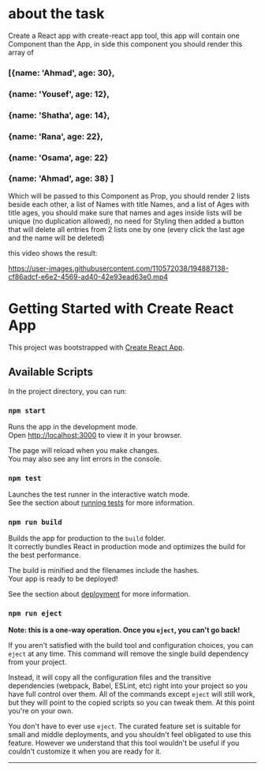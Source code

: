 # about the task
Create a React app with create-react app tool, this app will contain one Component than the App,
in side this component you should render this array of
  ###  [{name: 'Ahmad', age: 30},
  ###  {name: 'Yousef', age: 12},
 ###   {name: 'Shatha', age: 14},
###    {name: 'Rana', age: 22},
 ###   {name: 'Osama', age: 22}
###    {name: 'Ahmad', age: 38} ]
Which will be passed to this Component as Prop, you should render 2 lists beside each other, a list of Names with title Names, and a list of Ages with title ages,
you should make sure that names and ages inside lists will be unique (no duplication allowed),
no need for Styling
then added a button that will delete all entries from 2 lists one by one 
(every click the last age and the name will be deleted)

this video shows the result:

https://user-images.githubusercontent.com/110572038/194887138-cf86adcf-e6e2-4569-ad40-42e93ead63e0.mp4


# Getting Started with Create React App

This project was bootstrapped with [Create React App](https://github.com/facebook/create-react-app).

## Available Scripts

In the project directory, you can run:

### `npm start`

Runs the app in the development mode.\
Open [http://localhost:3000](http://localhost:3000) to view it in your browser.

The page will reload when you make changes.\
You may also see any lint errors in the console.

### `npm test`

Launches the test runner in the interactive watch mode.\
See the section about [running tests](https://facebook.github.io/create-react-app/docs/running-tests) for more information.

### `npm run build`

Builds the app for production to the `build` folder.\
It correctly bundles React in production mode and optimizes the build for the best performance.

The build is minified and the filenames include the hashes.\
Your app is ready to be deployed!

See the section about [deployment](https://facebook.github.io/create-react-app/docs/deployment) for more information.

### `npm run eject`

**Note: this is a one-way operation. Once you `eject`, you can't go back!**

If you aren't satisfied with the build tool and configuration choices, you can `eject` at any time. This command will remove the single build dependency from your project.

Instead, it will copy all the configuration files and the transitive dependencies (webpack, Babel, ESLint, etc) right into your project so you have full control over them. All of the commands except `eject` will still work, but they will point to the copied scripts so you can tweak them. At this point you're on your own.

You don't have to ever use `eject`. The curated feature set is suitable for small and middle deployments, and you shouldn't feel obligated to use this feature. However we understand that this tool wouldn't be useful if you couldn't customize it when you are ready for it.

***********************************************************
